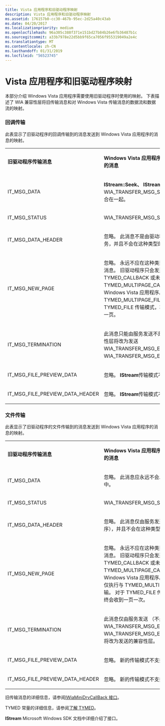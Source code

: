 ```yaml
---
title: Vista 应用程序和旧驱动程序映射
description: Vista 应用程序和旧驱动程序映射
ms.assetid: 176157b0-cc30-467b-95ec-2d25a40c43ab
ms.date: 04/20/2017
ms.localizationpriority: medium
ms.openlocfilehash: 96a305c388f371e151bd27b84b26e6fb36487b1c
ms.sourcegitcommit: a33b7978e22d5bb9f65ca7056f955319049a2e4c
ms.translationtype: MT
ms.contentlocale: zh-CN
ms.lasthandoff: 01/31/2019
ms.locfileid: "56523745"
---
```

# <a name="mapping-for-a-vista-application-and-legacy-driver"></a>Vista 应用程序和旧驱动程序映射


本部分介绍 Windows Vista 应用程序需要使用旧驱动程序时使用的映射。 下表描述了 WIA 兼容性层将旧传输消息和对 Windows Vista 传输消息的数据流和数据流的映射。

### <a name="callback-transfers"></a>回调传输

此表显示了旧驱动程序的回调传输到的消息发送到 Windows Vista 应用程序的消息的映射。

<table>
<colgroup>
<col width="50%" />
<col width="50%" />
</colgroup>
<tbody>
<tr class="odd">
<td><p><strong>旧驱动程序传输消息</strong></p></td>
<td><p><strong>Windows Vista 应用程序 （后兼容性层转换） 的消息</strong></p></td>
</tr>
<tr class="even">
<td><p>IT_MSG_DATA</p></td>
<td><p><strong>IStream::Seek、 IStream::Write</strong>，和 WIA_TRANSFER_MSG_STATUS 所有或运算组合在一起。</p></td>
</tr>
<tr class="odd">
<td><p>IT_MSG_STATUS</p></td>
<td><p>WIA_TRANSFER_MSG_STATUS</p></td>
</tr>
<tr class="even">
<td><p>IT_MSG_DATA_HEADER</p></td>
<td><p>忽略。 此消息不是由驱动程序，仅发送由服务，并且不会在这种类型的传输过程中发送。</p></td>
</tr>
<tr class="odd">
<td><p>IT_MSG_NEW_PAGE</p></td>
<td><p>忽略。 永远不应在这种类型的传输期间收到此消息。 旧驱动程序只会发送这在使用 TYMED_CALLBACK 或未公开的 TYMED_MULTIPAGE_CALLBACK 多页传输到 Windows Vista 应用程序。 兼容性层仅执行与 TYMED_MULTIPAGE_FILE 多页传输。 对于 TYMED_FILE 传输模式，将始终在时间中收到一页。</p></td>
</tr>
<tr class="even">
<td><p>IT_MSG_TERMINATION</p></td>
<td><p>此消息只能由服务发送不是由驱动程序。 兼容性层将改为发送 WIA_TRANSFER_MSG_END_OF_STREAM 和 WIA_TRANSFER_MSG_END_OF_TRANSFER。</p></td>
</tr>
<tr class="odd">
<td><p>IT_MSG_FILE_PREVIEW_DATA</p></td>
<td><p>忽略。 <strong>IStream</strong>传输模式不支持带外数据。</p></td>
</tr>
<tr class="even">
<td><p>IT_MSG_FILE_PREVIEW_DATA_HEADER</p></td>
<td><p>忽略。 <strong>IStream</strong>传输模式不支持带外数据。</p></td>
</tr>
</tbody>
</table>

 

### <a name="file-transfers"></a>文件传输

此表显示了旧驱动程序的文件传输到的消息发送到 Windows Vista 应用程序的消息的映射。

<table>
<colgroup>
<col width="50%" />
<col width="50%" />
</colgroup>
<tbody>
<tr class="odd">
<td><p><strong>旧驱动程序传输消息</strong></p></td>
<td><p><strong>Windows Vista 应用程序 （后兼容性层转换） 的消息</strong></p></td>
</tr>
<tr class="even">
<td><p>IT_MSG_DATA</p></td>
<td><p>忽略。 此消息应永远不会发送文件传输过程中。</p></td>
</tr>
<tr class="odd">
<td><p>IT_MSG_STATUS</p></td>
<td><p>WIA_TRANSFER_MSG_STATUS</p></td>
</tr>
<tr class="even">
<td><p>IT_MSG_DATA_HEADER</p></td>
<td><p>忽略。 此消息仅由服务发送 （不是由驱动程序），并且不会在这种类型的传输过程中发送。</p></td>
</tr>
<tr class="odd">
<td><p>IT_MSG_NEW_PAGE</p></td>
<td><p>忽略。 永远不应在这种类型的传输期间收到此消息。 旧驱动程序只会发送这在使用 TYMED_CALLBACK 或未公开的 TYMED_MULTIPAGE_CALLBACK 多页传输到 Windows Vista 应用程序。 但是，兼容性层，仅执行与 TYMED_MULTIPAGE_FILE 多页传输。 对于 TYMED_FILE 传输，该驱动程序将始终会收到一页一次。</p></td>
</tr>
<tr class="even">
<td><p>IT_MSG_TERMINATION</p></td>
<td><p>此消息仅由服务发送 （不是由驱动程序）。 WIA_TRANSFER_MSG_END_OF_STREAM 和 WIA_TRANSFER_MSG_END_OF_TRANSFER，将改为发送的兼容性层。</p></td>
</tr>
<tr class="odd">
<td><p>IT_MSG_FILE_PREVIEW_DATA</p></td>
<td><p>忽略。 新的传输模式不支持带外数据。</p></td>
</tr>
<tr class="even">
<td><p>IT_MSG_FILE_PREVIEW_DATA_HEADER</p></td>
<td><p>忽略。 新的传输模式不支持带外数据。</p></td>
</tr>
</tbody>
</table>

 

旧传输消息的详细信息，请参阅[IWiaMiniDrvCallBack 接口](https://msdn.microsoft.com/library/windows/hardware/ff543943)。

TYMED 常量的详细信息，请参阅[了解 TYMED](understanding-tymed.md)。

**IStream** Microsoft Windows SDK 文档中详细介绍了接口。

 

 




